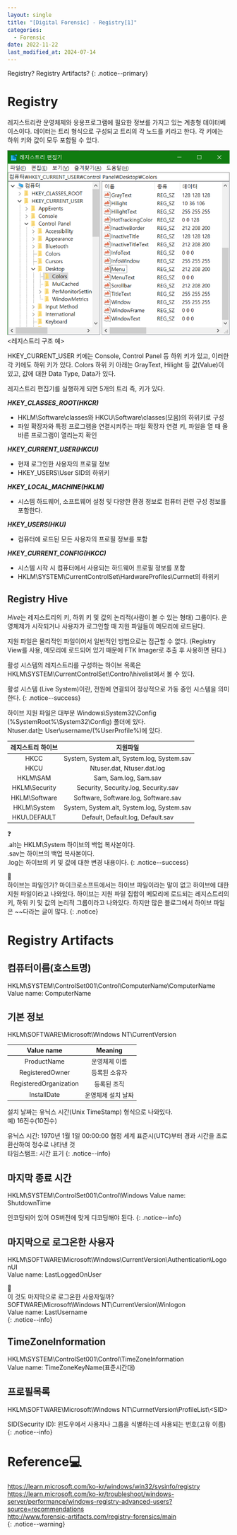 ```yaml
---
layout: single
title: "[Digital Forensic] - Registry[1]"
categories:
  - Forensic
date: 2022-11-22
last_modified_at: 2024-07-14
---
```


Registry? Registry Artifacts?
{: .notice--primary}

# Registry 

레지스트리란 운영체제와 응용프로그램에 필요한 정보를 가지고 있는 계층형 데이터베이스이다. 데이터는 트리 형식으로 구성되고 트리의 각 노드를 키라고 한다. 각 키에는 하위 키와 값이 모두 포함될 수 있다. 

![대체 텍스트](/assets/images/2.png "레지스트리 구조")<br>
\<레지스트리 구조 예\>

HKEY_CURRENT_USER 키에는 Console, Control Panel 등 하위 키가 있고, 이러한 각 키에도 하위 키가 있다. Colors 하위 키 아래는 GrayText, Hilight 등 값\(Value\)이 있고, 값에 대한 Data Type, Data가 있다.

레지스트리 편집기를 실행하게 되면 5개의 트리 즉, 키가 있다.<br> 

***HKEY_CLASSES_ROOT(HKCR)***<br>
- HKLM\\Software\\classes와 HKCU\\Software\\classes\(모음\)의 하위키로 구성 
- 파일 확장자와 특정 프로그램을 연결시켜주는 파일 확장자 연결 키, 파일을 열 때 올바른 프로그램이 열리는지 확인

***HKEY_CURRENT_USER(HKCU)***<br>
- 현재 로그인한 사용자의 프로필 정보 
- HKEY_USERS\\User SID의 하위키

***HKEY_LOCAL_MACHINE(HKLM)***<br>
- 시스템 하드웨어, 소프트웨어 설정 및 다양한 환경 정보로 컴퓨터 관련 구성 정보를 포함한다.

***HKEY_USERS(HKU)***<br>
- 컴퓨터에 로드된 모든 사용자의 프로필 정보를 포함 

***HKEY_CURRENT_CONFIG(HKCC)***<br>
- 시스템 시작 시 컴퓨터에서 사용되는 하드웨어 프로필 정보를 포함
- HKLM\SYSTEM\CurrentControlSet\HardwareProfiles\Currnet의 하위키 

## Registry Hive

*Hive*는 레지스트리의 키, 하위 키 및 값의 논리적\(사람이 볼 수 있는 형태\) 그룹이다. 
운영체제가 시작되거나 사용자가 로그인할 때 지원 파일들이 메모리에 로드된다. 

지원 파일은 물리적인 파일이어서 일반적인 방법으로는 접근할 수 없다. \(Registry View를 사용, 메모리에 로드되어 있기 때문에 FTK Imager로 추출 후 사용하면 된다.\)

활성 시스템의 레지스트리를 구성하는 하이브 목록은
HKLM\\SYSTEM\\CurrentControlSet\\Control\\hivelist에서 볼 수 있다.  

활성 시스템 (Live System)이란, 전원에 연결되어 정상적으로 가동 중인 시스템을 의미한다.
{: .notice--success}

하이브 지원 파일은 대부분 Windows\\System32\\Config \(%SystemRoot%\\System32\\Config\) 폴더에 있다.<br>Ntuser.dat는 User\\username/(%UserProfile%)에 있다.

| 레지스트리 하이브 | 지원파일 |
|:----------------:|:---------:|
|HKCC|System, System.alt, System.log, System.sav|
|HKCU|Ntuser.dat, Ntuser.dat.log|
|HKLM\\SAM|Sam, Sam.log, Sam.sav|
|HKLM\\Security|Security, Security.log, Security.sav|
|HKLM\\Software|Software, Software.log, Software.sav|
|HKLM\\System|System, System.alt, System.log, System.sav|
|HKU\\.DEFAULT|Default, Default.log, Default.sav|

❓<br>.alt는 HKLM\\System 하이브의 백업 복사본이다.<br>.sav는 하이브의 백업 복사본이다.<br>.log는 하이브의 키 및 값에 대한 변경 내용이다. 
{: .notice--success}

🤔<br>하이브는 파일인가? 
마이크로소프트에서는 하이브 파일이라는 말이 없고 하이브에 대한 지원 파일이라고 나와있다. 하이브는 지원 파일 집합이 메모리에 로드되는 레지스트리의 키, 하위 키 및 값의 논리적 그룹이라고 나와있다. 하지만 많은 블로그에서 하이브 파일은 ~~다라는 글이 많다. 
{: .notice}

# Registry Artifacts


## 컴퓨터이름(호스트명)

HKLM\\SYSTEM\\ControlSet001\\Control\\ComputerName\\ComputerName<br> 
Value name: ComputerName

## 기본 정보 

HKLM\\SOFTWARE\\Microsoft\\Windows NT\\CurrentVersion

|Value name|Meaning|
|:---:|:---:|
|ProductName|운영체제 이름|
|RegisteredOwner|등록된 소유자|
|RegisteredOrganization|등록된 조직|
|InstallDate|운영체제 설치 날짜|

설치 날짜는 유닉스 시간\(Unix TimeStamp\) 형식으로 나와있다.<br>
예\) 16진수\(10진수\)

유닉스 시간: 1970년 1월 1일 00:00:00 협정 세계 표준시\(UTC\)부터 경과 시간을 초로 환산하여 정수로 나타낸 것<br>
타임스탬프: 시간 표기
{: .notice--info}

## 마지막 종료 시간 

HKLM\\SYSTEM\\ControlSet001\\Control\\Windows
Value name: ShutdownTime

인코딩되어 있어 OS버전에 맞게 디코딩해야 된다.
{: .notice--info}

## 마지막으로 로그온한 사용자

HKLM\\SOFTWARE\\Microsoft\\Windows\\CurrentVersion\\Authentication\\LogonUI<br>
Value name: LastLoggedOnUser<br>

🤔<br> 이 것도 마지막으로 로그온한 사용자일까?<br>
SOFTWARE\\Microsoft\\Windows NT\\CurrentVersion\\Winlogon<br>
Value name: LastUsername<br>
{: .notice--info}

## TimeZoneInformation

HKLM\\SYSTEM\\ControlSet001\\Control\\TimeZoneInformation<br>
Value name: TimeZoneKeyName(표준시간대)<br>

## 프로필목록 

HKLM\\SOFTWARE\\Microsoft\\Windows NT\\CurrnetVersion\\ProfileList\\\<SID\>

SID\(Security ID\): 윈도우에서 사용자나 그룹을 식별하는데 사용되는 번호\(고유 이름\) 
{: .notice--info}

# Reference💻

<https://learn.microsoft.com/ko-kr/windows/win32/sysinfo/registry><br>
<https://learn.microsoft.com/ko-kr/troubleshoot/windows-server/performance/windows-registry-advanced-users?source=recommendations><br> 
<http://www.forensic-artifacts.com/registry-forensics/main><br>
{: .notice--warning}